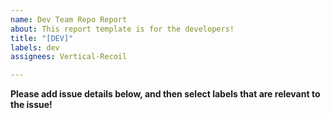 ```yaml
---
name: Dev Team Repo Report
about: This report template is for the developers!
title: "[DEV]"
labels: dev
assignees: Vertical-Recoil

---
```


**Please add issue details below, and then select labels that are relevant to the issue!**
